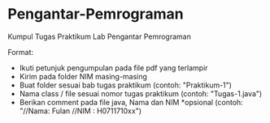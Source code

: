# Pengantar-Pemrograman
Kumpul Tugas Praktikum Lab Pengantar Pemrograman

Format:
- Ikuti petunjuk pengumpulan pada file pdf yang terlampir
- Kirim pada folder NIM masing-masing
- Buat folder sesuai bab tugas praktikum
  (contoh: "Praktikum-1")
- Nama class / file sesuai nomor tugas praktikum 
  (contoh: "Tugas-1.java")
- Berikan comment pada file java, Nama dan NIM *opsional
  (contoh: "//Nama: Fulan
            //NIM : H0711710xx")
